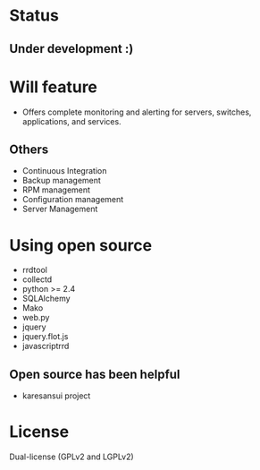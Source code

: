 # Status

## Under development :)

# Will feature

* Offers complete monitoring and alerting for servers, switches, applications, and services.

## Others

* Continuous Integration
* Backup management
* RPM management
* Configuration management
* Server Management


# Using open source

* rrdtool
* collectd
* python >= 2.4
* SQLAlchemy
* Mako
* web.py
* jquery
* jquery.flot.js
* javascriptrrd

## Open source has been helpful

* karesansui project

# License

Dual-license (GPLv2 and LGPLv2)
